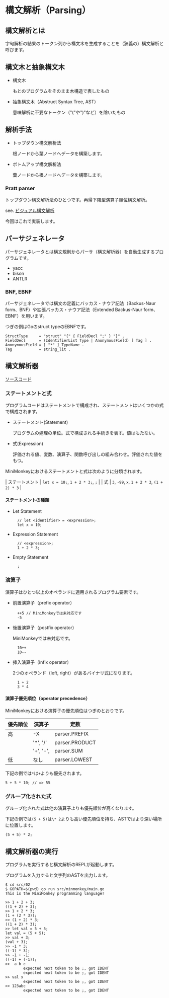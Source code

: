 # 構文解析（Parsing）


## 構文解析とは

字句解析の結果のトークン列から構文木を生成することを（狭義の）構文解析と呼びます。


## 構文木と抽象構文木

* 構文木

    もとのプログラムをそのまま木構造で表したもの

* 抽象構文木（Abstruct Syntax Tree, AST）

    意味解析に不要なトークン（"("や")"など）を除いたもの


## 解析手法

* トップダウン構文解析法

    根ノードから葉ノードへデータを構築します。

* ボトムアップ構文解析法

    葉ノードから根ノードへデータを構築します。


### Pratt parser

トップダウン構文解析法のひとつです。再帰下降型演算子順位構文解析。

see. [ビジュアル構文解析](http://www.csg.ci.i.u-tokyo.ac.jp/~ichikawa/visual_parsing.pdf)

今回はこれで実装します。


## パーサジェネレータ

パーサジェネレータとは構文規則からパーサ（構文解析器）を自動生成するプログラムです。

- yacc
- bison
- ANTLR


### BNF, EBNF

パーサジェネレータでは構文の定義にバッカス・ナウア記法（Backus-Naur form、BNF）や拡張バッカス・ナウア記法（Extended Backus-Naur form、EBNF）を用います。

つぎの例はGoのstruct typeのEBNFです。

    StructType     = "struct" "{" { FieldDecl ";" } "}" .
    FieldDecl      = (IdentifierList Type | AnonymousField) [ Tag ] .
    AnonymousField = [ "*" ] TypeName .
    Tag            = string_lit .


## 構文解析器

[ソースコード](src/02)


### ステートメントと式

プログラムコードはステートメントで構成され、ステートメントはいくつかの式で構成されます。

* ステートメント(Statement)

    プログラムの処理の単位。式で構成される手続きを表す。値はもたない。

* 式(Expression)

    評価される値、変数、演算子、関数呼び出しの組み合わせ。評価された値をもつ。

MiniMonkeyにおけるステートメントと式は次のように分類されます。

| ステートメント | `let x = 10;`, `1 + 2 * 3;`, `;`            |
| 式             | `3`, `-99`, `x`, `1 + 2 * 3`, `(1 + 2) * 3` |


#### ステートメントの種類

* Let Statement

        // let <identifier> = <expression>;
        let x = 10;

* Expression Statement

        // <expression>;
        1 + 2 * 3;

* Empty Statement

        ;


### 演算子

演算子はひとつ以上のオペランドに適用されるプログラム要素です。

- 前置演算子（prefix operator）

        ++5 // MiniMonkeyでは未対応です
        -5

- 後置演算子（postfix operator）

    MiniMonkeyでは未対応です。

        10++
        10--


- 挿入演算子（infix operator）

    2つのオペランド（left, right）があるバイナリ式になります。

        1 + 2
        3 * 4


#### 演算子優先順位（operator precedence）

MiniMonkeyにおける演算子の優先順位はつぎのとおりです。

| 優先順位 | 演算子     | 定数           |
| -------- | ---------- | -------------- |
| 高       | -X         | parser.PREFIX  |
|          | '\*', '/'  | parser.PRODUCT |
|          | '+', '-',  | parser.SUM     |
| 低       | なし       | parser.LOWEST  |

下記の例では`*`は`+`よりも優先されます。

    5 + 5 * 10; // => 55


### グループ化された式

グループ化された式は他の演算子よりも優先順位が高くなります。

下記の例では`(5 + 5)`は`\* 2`よりも高い優先順位を持ち、ASTではより深い場所に位置します。

    (5 + 5) * 2;


## 構文解析器の実行

プログラムを実行すると構文解析のREPLが起動します。

プログラムを入力すると文字列のASTを出力します。

    $ cd src/02
    $ GOPATH=$(pwd) go run src/minmonkey/main.go
    This is the MiniMonkey programming language!
    
    >> 1 + 2 + 3;
    ((1 + 2) + 3);
    >> 1 + 2 * 3;
    (1 + (2 * 3));
    >> (1 + 2) * 3;
    ((1 + 2) * 3);
    >> let val = 5 + 5;
    let val = (5 + 5);
    >> val + 3;
    (val + 3);
    >> -1 * 3;
    ((-1) * 3);
    >> -1 + -1;
    ((-1) + (-1));
    >>  a b c
            expected next token to be ;, got IDENT
            expected next token to be ;, got IDENT
    >> val x
            expected next token to be ;, got IDENT
    >> 123abc
            expected next token to be ;, got IDENT

